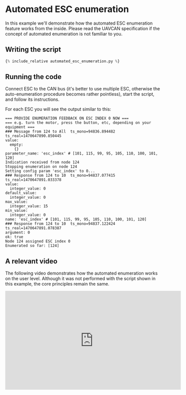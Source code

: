 ---
---

# Automated ESC enumeration

In this example we'll demonstrate how the automated ESC enumeration feature works from the inside.
Please read the UAVCAN specification if the concept of automated enumeration is not familiar to you.

## Writing the script

```python
{% include_relative automated_esc_enumeration.py %}
```

## Running the code

Connect ESC to the CAN bus
(it's better to use multiple ESC, otherwise the auto-enumeration procedure becomes rather pointless),
start the script, and follow its instructions.

For each ESC you will see the output similar to this:

```
=== PROVIDE ENUMERATION FEEDBACK ON ESC INDEX 0 NOW ===
=== e.g. turn the motor, press the button, etc, depending on your equipment ===
### Message from 124 to All  ts_mono=94836.894482  ts_real=1470647890.850445
value:
  empty:
    {}
parameter_name: 'esc_index' # [101, 115, 99, 95, 105, 110, 100, 101, 120]
Indication received from node 124
Stopping enumeration on node 124
Setting config param 'esc_index' to 0...
### Response from 124 to 10  ts_mono=94837.077415  ts_real=1470647891.033378
value:
  integer_value: 0
default_value:
  integer_value: 0
max_value:
  integer_value: 15
min_value:
  integer_value: 0
name: 'esc_index' # [101, 115, 99, 95, 105, 110, 100, 101, 120]
### Response from 124 to 10  ts_mono=94837.122424  ts_real=1470647891.078387
argument: 0
ok: true
Node 124 assigned ESC index 0
Enumerated so far: [124]
```

## A relevant video

The following video demonstrates how the automated enumeration works on the user level.
Although it was not performed with the script shown in this example, the core principles remain the same.

<iframe width="560" height="315" src="https://www.youtube.com/embed/4nSa8tvpbgQ" frameborder="0" allowfullscreen></iframe>
